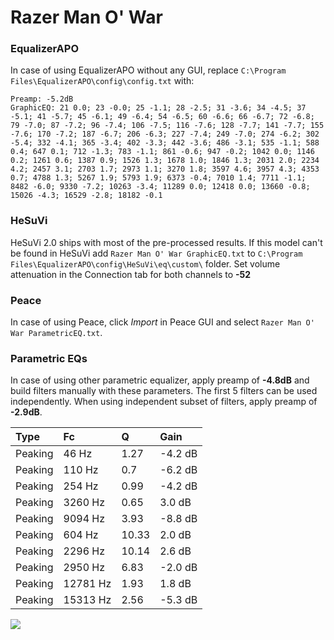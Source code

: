 # Razer Man O' War

### EqualizerAPO
In case of using EqualizerAPO without any GUI, replace `C:\Program Files\EqualizerAPO\config\config.txt`
with:
```
Preamp: -5.2dB
GraphicEQ: 21 0.0; 23 -0.0; 25 -1.1; 28 -2.5; 31 -3.6; 34 -4.5; 37 -5.1; 41 -5.7; 45 -6.1; 49 -6.4; 54 -6.5; 60 -6.6; 66 -6.7; 72 -6.8; 79 -7.0; 87 -7.2; 96 -7.4; 106 -7.5; 116 -7.6; 128 -7.7; 141 -7.7; 155 -7.6; 170 -7.2; 187 -6.7; 206 -6.3; 227 -7.4; 249 -7.0; 274 -6.2; 302 -5.4; 332 -4.1; 365 -3.4; 402 -3.3; 442 -3.6; 486 -3.1; 535 -1.1; 588 0.4; 647 0.1; 712 -1.3; 783 -1.1; 861 -0.6; 947 -0.2; 1042 0.0; 1146 0.2; 1261 0.6; 1387 0.9; 1526 1.3; 1678 1.0; 1846 1.3; 2031 2.0; 2234 4.2; 2457 3.1; 2703 1.7; 2973 1.1; 3270 1.8; 3597 4.6; 3957 4.3; 4353 0.7; 4788 1.3; 5267 1.9; 5793 1.9; 6373 -0.4; 7010 1.4; 7711 -1.1; 8482 -6.0; 9330 -7.2; 10263 -3.4; 11289 0.0; 12418 0.0; 13660 -0.8; 15026 -4.3; 16529 -2.8; 18182 -0.1
```

### HeSuVi
HeSuVi 2.0 ships with most of the pre-processed results. If this model can't be found in HeSuVi add
`Razer Man O' War GraphicEQ.txt` to `C:\Program Files\EqualizerAPO\config\HeSuVi\eq\custom\` folder.
Set volume attenuation in the Connection tab for both channels to **-52**

### Peace
In case of using Peace, click *Import* in Peace GUI and select `Razer Man O' War ParametricEQ.txt`.

### Parametric EQs
In case of using other parametric equalizer, apply preamp of **-4.8dB** and build filters manually
with these parameters. The first 5 filters can be used independently.
When using independent subset of filters, apply preamp of **-2.9dB**.

| Type    | Fc       |     Q | Gain    |
|:--------|:---------|:------|:--------|
| Peaking | 46 Hz    |  1.27 | -4.2 dB |
| Peaking | 110 Hz   |  0.7  | -6.2 dB |
| Peaking | 254 Hz   |  0.99 | -4.2 dB |
| Peaking | 3260 Hz  |  0.65 | 3.0 dB  |
| Peaking | 9094 Hz  |  3.93 | -8.8 dB |
| Peaking | 604 Hz   | 10.33 | 2.0 dB  |
| Peaking | 2296 Hz  | 10.14 | 2.6 dB  |
| Peaking | 2950 Hz  |  6.83 | -2.0 dB |
| Peaking | 12781 Hz |  1.93 | 1.8 dB  |
| Peaking | 15313 Hz |  2.56 | -5.3 dB |

![](https://raw.githubusercontent.com/jaakkopasanen/AutoEq/master/results/rtings/rtings/Razer%20Man%20O'%20War/Razer%20Man%20O'%20War.png)